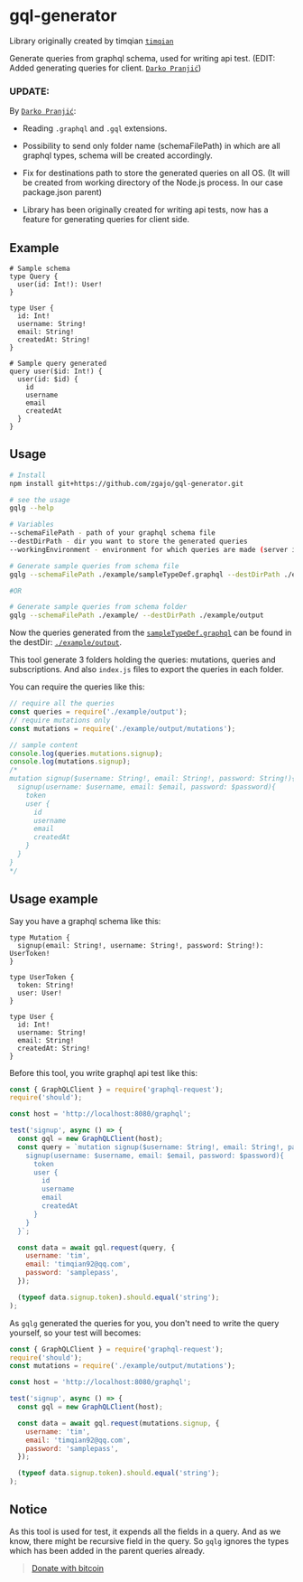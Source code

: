 # gql-generator

Library originally created by timqian [`timqian`](https://github.com/timqian/gql-generator/)

Generate queries from graphql schema, used for writing api test. (EDIT: Added generating queries for client. [`Darko Pranjić`](https://github.com/zgajo/))

### UPDATE:

By [`Darko Pranjić`](https://github.com/zgajo/):

- Reading `.graphql` and `.gql` extensions.

- Possibility to send only folder name (schemaFilePath) in which are all graphql types, schema will be created accordingly.

- Fix for destinations path to store the generated queries on all OS. (It will be created from working directory of the Node.js process. In our case package.json parent)

- Library has been originally created for writing api tests, now has a feature for generating queries for client side.

## Example

```gql
# Sample schema
type Query {
  user(id: Int!): User!
}

type User {
  id: Int!
  username: String!
  email: String!
  createdAt: String!
}
```

```gql
# Sample query generated
query user($id: Int!) {
  user(id: $id) {
    id
    username
    email
    createdAt
  }
}
```

## Usage

```bash
# Install
npm install git+https://github.com/zgajo/gql-generator.git

# see the usage
gqlg --help

# Variables
--schemaFilePath - path of your graphql schema file
--destDirPath - dir you want to store the generated queries
--workingEnvironment - environment for which queries are made (server is default)

# Generate sample queries from schema file
gqlg --schemaFilePath ./example/sampleTypeDef.graphql --destDirPath ./example/output

#OR

# Generate sample queries from schema folder
gqlg --schemaFilePath ./example/ --destDirPath ./example/output
```

Now the queries generated from the [`sampleTypeDef.graphql`](./example/sampleTypeDef.graphql) can be found in the destDir: [`./example/output`](./example/output).

This tool generate 3 folders holding the queries: mutations, queries and subscriptions. And also `index.js` files to export the queries in each folder.

You can require the queries like this:

```js
// require all the queries
const queries = require('./example/output');
// require mutations only
const mutations = require('./example/output/mutations');

// sample content
console.log(queries.mutations.signup);
console.log(mutations.signup);
/*
mutation signup($username: String!, email: String!, password: String!){
  signup(username: $username, email: $email, password: $password){
    token
    user {
      id
      username
      email
      createdAt
    }
  }
}
*/
```

## Usage example

Say you have a graphql schema like this:

```gql
type Mutation {
  signup(email: String!, username: String!, password: String!): UserToken!
}

type UserToken {
  token: String!
  user: User!
}

type User {
  id: Int!
  username: String!
  email: String!
  createdAt: String!
}
```

Before this tool, you write graphql api test like this:

```js
const { GraphQLClient } = require('graphql-request');
require('should');

const host = 'http://localhost:8080/graphql';

test('signup', async () => {
  const gql = new GraphQLClient(host);
  const query = `mutation signup($username: String!, email: String!, password: String!){
    signup(username: $username, email: $email, password: $password){
      token
      user {
        id
        username
        email
        createdAt
      }
    }
  }`;

  const data = await gql.request(query, {
    username: 'tim',
    email: 'timqian92@qq.com',
    password: 'samplepass',
  });

  (typeof data.signup.token).should.equal('string');
);
```

As `gqlg` generated the queries for you, you don't need to write the query yourself, so your test will becomes:

```js
const { GraphQLClient } = require('graphql-request');
require('should');
const mutations = require('./example/output/mutations');

const host = 'http://localhost:8080/graphql';

test('signup', async () => {
  const gql = new GraphQLClient(host);

  const data = await gql.request(mutations.signup, {
    username: 'tim',
    email: 'timqian92@qq.com',
    password: 'samplepass',
  });

  (typeof data.signup.token).should.equal('string');
);
```

## Notice

As this tool is used for test, it expends all the fields in a query. And as we know, there might be recursive field in the query. So `gqlg` ignores the types which has been added in the parent queries already.

> [Donate with bitcoin](https://getcryptoo.github.io/)
